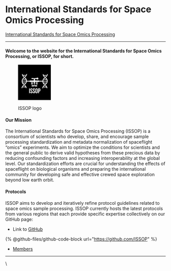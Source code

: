 # International Standards for Space Omics Processing

[International Standards for Space Omics Processing](https://issop.astrobotany.com/)

***

#### Welcome to the website for the **International Standards for Space Omics Processing**, or ISSOP, for short.

<figure><img src=".gitbook/assets/image.png" alt=""><figcaption><p>ISSOP logo</p></figcaption></figure>

#### Our Mission

The International Standards for Space Omics Processing (ISSOP) is a consortium of scientists who develop, share, and encourage sample processing standardization and metadata normalization of spaceflight “omics” experiments. We aim to optimize the conditions for scientists and the general public to derive valid hypotheses from these precious data by reducing confounding factors and increasing interoperability at the global level. Our standardization efforts are crucial for understanding the effects of spaceflight on biological organisms and preparing the international community for developing safe and effective crewed space exploration beyond low earth orbit.

#### Protocols

ISSOP aims to develop and iteratively refine protocol guidelines related to space omics sample processing. ISSOP currently hosts the latest protocols from various regions that each provide specific expertise collectively on our GitHub page:

* Link to [GitHub](https://github.com/ISSOP)

{% @github-files/github-code-block url="https://github.com/ISSOP" %}

* [Members](https://issop.astrobotany.com/members/)



***

\
